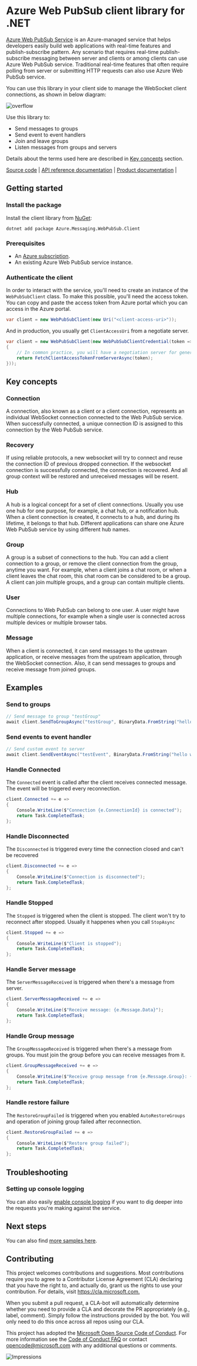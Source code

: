 # Azure Web PubSub client library for .NET

[Azure Web PubSub Service](https://aka.ms/awps/doc) is an Azure-managed service that helps developers easily build web applications with real-time features and publish-subscribe pattern. Any scenario that requires real-time publish-subscribe messaging between server and clients or among clients can use Azure Web PubSub service. Traditional real-time features that often require polling from server or submitting HTTP requests can also use Azure Web PubSub service.

You can use this library in your client side to manage the WebSocket client connections, as shown in below diagram:

![overflow](https://user-images.githubusercontent.com/668244/140014067-25a00959-04dc-47e8-ac25-6957bd0a71ce.png)

Use this library to:

- Send messages to groups
- Send event to event handlers
- Join and leave groups
- Listen messages from groups and servers

Details about the terms used here are described in [Key concepts](#key-concepts) section.

[Source code](https://github.com/Azure/azure-sdk-for-net/blob/main/sdk/webpubsub/Azure.Messaging.WebPubSub.Client/src) |
[API reference documentation](https://aka.ms/awps/sdk/csharp) |
[Product documentation](https://aka.ms/awps/doc) |

## Getting started

### Install the package

Install the client library from [NuGet](https://www.nuget.org/):

```dotnetcli
dotnet add package Azure.Messaging.WebPubSub.Client
```

### Prerequisites

- An [Azure subscription][azure_sub].
- An existing Azure Web PubSub service instance.

### Authenticate the client

In order to interact with the service, you'll need to create an instance of the `WebPubSubClient` class. To make this possible, you'll need the access token. You can copy and paste the access token from Azure portal which you can access in the Azure portal.

```C# Snippet:WebPubSubClient_Construct
var client = new WebPubSubClient(new Uri("<client-access-uri>"));
```

And in production, you usually get `ClientAccessUri` from a negotiate server.

```C# Snippet:WebPubSubClient_Construct2
var client = new WebPubSubClient(new WebPubSubClientCredential(token =>
{
    // In common practice, you will have a negotiation server for generating token. Client should fetch token from it.
    return FetchClientAccessTokenFromServerAsync(token);
}));
```

## Key concepts

### Connection

A connection, also known as a client or a client connection, represents an individual WebSocket connection connected to the Web PubSub service. When successfully connected, a unique connection ID is assigned to this connection by the Web PubSub service.

### Recovery

If using reliable protocols, a new websocket will try to connect and reuse the connection ID of previous dropped connection. If the websocket connection is successfully connected, the connection is recovered. And all group context will be restored and unreceived messages will be resent.

### Hub

A hub is a logical concept for a set of client connections. Usually you use one hub for one purpose, for example, a chat hub, or a notification hub. When a client connection is created, it connects to a hub, and during its lifetime, it belongs to that hub. Different applications can share one Azure Web PubSub service by using different hub names.

### Group

A group is a subset of connections to the hub. You can add a client connection to a group, or remove the client connection from the group, anytime you want. For example, when a client joins a chat room, or when a client leaves the chat room, this chat room can be considered to be a group. A client can join multiple groups, and a group can contain multiple clients.

### User

Connections to Web PubSub can belong to one user. A user might have multiple connections, for example when a single user is connected across multiple devices or multiple browser tabs.

### Message

When a client is connected, it can send messages to the upstream application, or receive messages from the upstream application, through the WebSocket connection. Also, it can send messages to groups and receive message from joined groups.

## Examples

### Send to groups

```C# Snippet:WebPubSubClient_SendToGroup
// Send message to group "testGroup"
await client.SendToGroupAsync("testGroup", BinaryData.FromString("hello world"), WebPubSubDataType.Text);
```

### Send events to event handler

```C# Snippet:WebPubSubClient_SendEvent
// Send custom event to server
await client.SendEventAsync("testEvent", BinaryData.FromString("hello world"), WebPubSubDataType.Text);
```

### Handle Connected

The `Connected` event is called after the client receives connected message. The event will be triggered every reconnection.

```C# Snippet:WebPubSubClient_Subscribe_Connected
client.Connected += e =>
{
    Console.WriteLine($"Connection {e.ConnectionId} is connected");
    return Task.CompletedTask;
};
```

### Handle Disconnected

The `Disconnected` is triggered every time the connection closed and can't be recovered

```C# Snippet:WebPubSubClient_Subscribe_Disconnected
client.Disconnected += e =>
{
    Console.WriteLine($"Connection is disconnected");
    return Task.CompletedTask;
};
```

### Handle Stopped

The `Stopped` is triggered when the client is stopped. The client won't try to reconnect after stopped. Usually it happenes when you call `StopAsync`

```C# Snippet:WebPubSubClient_Subscribe_Stopped
client.Stopped += e =>
{
    Console.WriteLine($"Client is stopped");
    return Task.CompletedTask;
};
```

### Handle Server message

The `ServerMessageReceived` is triggered when there's a message from server.

```C# Snippet:WebPubSubClient_Subscribe_ServerMessage
client.ServerMessageReceived += e =>
{
    Console.WriteLine($"Receive message: {e.Message.Data}");
    return Task.CompletedTask;
};
```

### Handle Group message

The `GroupMessageReceived` is triggered when there's a message from groups. You must join the group before you can receive messages from it.

```C# Snippet:WebPubSubClient_Subscribe_GroupMessage
client.GroupMessageReceived += e =>
{
    Console.WriteLine($"Receive group message from {e.Message.Group}: {e.Message.Data}");
    return Task.CompletedTask;
};
```

### Handle restore failure

The `RestoreGroupFailed` is triggered when you enabled `AutoRestoreGroups` and operation of joining group failed after reconnection.

```C# Snippet:WebPubSubClient_Subscribe_RestoreFailed
client.RestoreGroupFailed += e =>
{
    Console.WriteLine($"Restore group failed");
    return Task.CompletedTask;
};
```

## Troubleshooting

### Setting up console logging

You can also easily [enable console logging](https://github.com/Azure/azure-sdk-for-net/blob/main/sdk/core/Azure.Core/samples/Diagnostics.md#logging) if you want to dig deeper into the requests you're making against the service.

## Next steps

You can also find [more samples here][awps_sample].

## Contributing

This project welcomes contributions and suggestions.
Most contributions require you to agree to a Contributor License Agreement (CLA) declaring that you have the right to, and actually do, grant us the rights to use your contribution.
For details, visit <https://cla.microsoft.com.>

When you submit a pull request, a CLA-bot will automatically determine whether you need to provide a CLA and decorate the PR appropriately (e.g., label, comment).
Simply follow the instructions provided by the bot.
You will only need to do this once across all repos using our CLA.

This project has adopted the [Microsoft Open Source Code of Conduct](https://opensource.microsoft.com/codeofconduct/).
For more information see the [Code of Conduct FAQ](https://opensource.microsoft.com/codeofconduct/faq/) or contact [opencode@microsoft.com](mailto:opencode@microsoft.com) with any additional questions or comments.

![Impressions](https://azure-sdk-impressions.azurewebsites.net/api/impressions/azure-sdk-for-net%2Fsdk%2Ftemplate%2FAzure.Template%2FREADME.png)

[azure_sub]: https://azure.microsoft.com/free/dotnet/
[awps_sample]: https://github.com/Azure/azure-webpubsub/tree/main/samples/csharp
